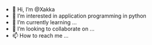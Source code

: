 - 👋 Hi, I’m @Xakka
- 👀 I’m interested in application programming in python
- 🌱 I’m currently learning ...
- 💞️ I’m looking to collaborate on ...
- 📫 How to reach me ...

<!---
Xakka/Xakka is a ✨ special ✨ repository because its `README.md` (this file) appears on your GitHub profile.
You can click the Preview link to take a look at your changes.
--->
